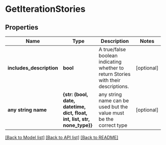 # GetIterationStories

## Properties
Name | Type | Description | Notes
------------ | ------------- | ------------- | -------------
**includes_description** | **bool** | A true/false boolean indicating whether to return Stories with their descriptions. | [optional] 
**any string name** | **{str: (bool, date, datetime, dict, float, int, list, str, none_type)}** | any string name can be used but the value must be the correct type | [optional]

[[Back to Model list]](../README.md#documentation-for-models) [[Back to API list]](../README.md#documentation-for-api-endpoints) [[Back to README]](../README.md)


